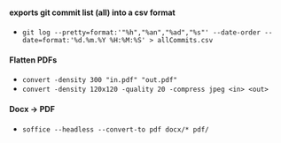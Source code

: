 #### exports git commit list (all) into a csv format
- `git log --pretty=format:'"%h","%an","%ad","%s"' --date-order --date=format:'%d.%m.%Y %H:%M:%S' > allCommits.csv`

#### Flatten PDFs
- `convert -density 300 "in.pdf" "out.pdf"`
- `convert -density 120x120 -quality 20 -compress jpeg <in> <out>`

#### Docx -> PDF
- `soffice --headless --convert-to pdf docx/* pdf/`
